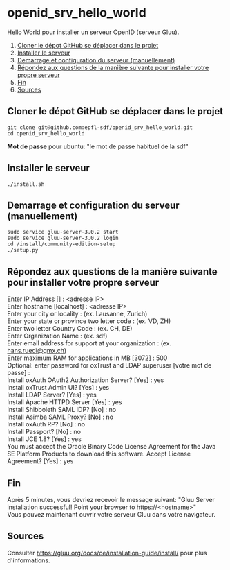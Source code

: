 # openid_srv_hello_world
Hello World pour installer un serveur OpenID (serveur Gluu).

1. [Cloner le dépot GitHub se déplacer dans le projet](#clone)
2. [Installer le serveur](#inst)
3. [Demarrage et configuration du serveur (manuellement)](#dmg)
4. [Répondez aux questions de la manière suivante pour installer votre propre serveur](#conf)
5. [Fin](#fin)
6. [Sources](#src)
## Cloner le dépot GitHub se déplacer dans le projet<a name="clone"></a>
  ```
  git clone git@github.com:epfl-sdf/openid_srv_hello_world.git
  cd openid_srv_hello_world
  ```

  <strong>Mot de passe</strong> pour ubuntu: "le mot de passe habituel de la sdf"
  
## Installer le serveur<a name="inst"></a>
 ```
 ./install.sh
 ```

## Demarrage et configuration du serveur (manuellement)<a name="dmg"></a>
```
sudo service gluu-server-3.0.2 start
sudo service gluu-server-3.0.2 login
cd /install/community-edition-setup
./setup.py
 ```

## Répondez aux questions de la manière suivante pour installer votre propre serveur<a name="conf"></a>

Enter IP Address [] : \<adresse IP\><br>
Enter hostname [localhost] : \<adresse IP\> <br>
Enter your city or locality : (ex. Lausanne, Zurich)<br>
Enter your state or province two letter code : (ex. VD, ZH)<br>
Enter two letter Country Code : (ex. CH, DE)<br>
Enter Organization Name : (ex. sdf)<br>
Enter email address for support at your organization : (ex. hans.ruedi@gmx.ch)<br>
Enter maximum RAM for applications in MB [3072] : 500<br> 
Optional: enter password for oxTrust and LDAP superuser [votre mot de passe] : <br>
Install oxAuth OAuth2 Authorization Server? [Yes] : yes<br>
Install oxTrust Admin UI? [Yes] : yes<br>
Install LDAP Server? [Yes] : yes<br>
Install Apache HTTPD Server [Yes] : yes<br>
Install Shibboleth SAML IDP? [No] : no<br>
Install Asimba SAML Proxy? [No] : no<br>
Install oxAuth RP? [No] : no<br>
Install Passport? [No] : no<br>
Install JCE 1.8? [Yes] : yes<br>
You must accept the Oracle Binary Code License Agreement for the Java SE Platform Products to download this software. Accept License Agreement? [Yes] : yes<br>

## Fin<a name="fin"></a>
Après 5 minutes, vous devriez recevoir le message suivant: "Gluu Server installation successful! Point your browser to https://\<hostname\>"<br>
Vous pouvez maintenant ouvrir votre serveur Gluu dans votre navigateur.

## Sources<a name="src"></a>
Consulter https://gluu.org/docs/ce/installation-guide/install/ pour plus d'informations.
